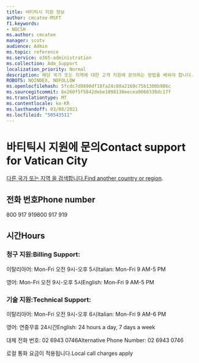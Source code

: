 ```yaml
---
title: 바티틱시 지원 정보
author: cmcatee-MSFT
f1.keywords:
- NOCSH
ms.author: cmcatee
manager: scotv
audience: Admin
ms.topic: reference
ms.service: o365-administration
ms.collection: Adm_Support
localization_priority: Normal
description: 해당 국가 또는 지역에 대한 고객 지원에 문의하는 방법을 배워야 합니다.
ROBOTS: NOINDEX, NOFOLLOW
ms.openlocfilehash: 5fcdc7d9890df18fa24c80a2169c75b1300b986c
ms.sourcegitcommit: 6e260f5f5842debe1098138eecea9068330dc17f
ms.translationtype: MT
ms.contentlocale: ko-KR
ms.lasthandoff: 03/08/2021
ms.locfileid: "50543511"
---
```

# <a name="contact-support-for-vatican-city"></a><span data-ttu-id="e046a-103">바티틱시 지원에 문의</span><span class="sxs-lookup"><span data-stu-id="e046a-103">Contact support for Vatican City</span></span>

<span data-ttu-id="e046a-104">[다른 국가 또는 지역 을 검색합니다.](../contact-support-for-business-products.md)</span><span class="sxs-lookup"><span data-stu-id="e046a-104">[Find another country or region](../contact-support-for-business-products.md).</span></span>

## <a name="phone-number"></a><span data-ttu-id="e046a-105">전화 번호</span><span class="sxs-lookup"><span data-stu-id="e046a-105">Phone number</span></span>
<span data-ttu-id="e046a-106">800 917 919</span><span class="sxs-lookup"><span data-stu-id="e046a-106">800 917 919</span></span>

## <a name="hours"></a><span data-ttu-id="e046a-107">시간</span><span class="sxs-lookup"><span data-stu-id="e046a-107">Hours</span></span>
### <a name="billing-support"></a><span data-ttu-id="e046a-108">청구 지원:</span><span class="sxs-lookup"><span data-stu-id="e046a-108">Billing Support:</span></span>

<span data-ttu-id="e046a-109">이탈리아어: Mon-Fri 오전 9시-오후 5시</span><span class="sxs-lookup"><span data-stu-id="e046a-109">Italian: Mon-Fri 9 AM-5 PM</span></span>

<span data-ttu-id="e046a-110">영어: Mon-Fri 오전 9시-오후 5시</span><span class="sxs-lookup"><span data-stu-id="e046a-110">English: Mon-Fri 9 AM-5 PM</span></span>

### <a name="technical-support"></a><span data-ttu-id="e046a-111">기술 지원:</span><span class="sxs-lookup"><span data-stu-id="e046a-111">Technical Support:</span></span>

<span data-ttu-id="e046a-112">이탈리아어: Mon-Fri 오전 9시-오후 6시</span><span class="sxs-lookup"><span data-stu-id="e046a-112">Italian: Mon-Fri 9 AM-6 PM</span></span>

<span data-ttu-id="e046a-113">영어: 연중무휴 24시간</span><span class="sxs-lookup"><span data-stu-id="e046a-113">English: 24 hours a day, 7 days a week</span></span>

<span data-ttu-id="e046a-114">대체 전화 번호: 02 6943 0746</span><span class="sxs-lookup"><span data-stu-id="e046a-114">Alternative Phone Number: 02 6943 0746</span></span>

<span data-ttu-id="e046a-115">로컬 통화 요금이 적용됩니다.</span><span class="sxs-lookup"><span data-stu-id="e046a-115">Local call charges apply</span></span>
